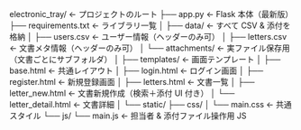 electronic_tray/                     ← プロジェクトのルート
├── app.py                           ← Flask 本体（最新版）
├── requirements.txt                 ← ライブラリ一覧
│
├── data/                            ← すべて CSV & 添付を格納
│   ├── users.csv                    ← ユーザー情報（ヘッダーのみ可）
│   ├── letters.csv                  ← 文書メタ情報（ヘッダーのみ可）
│   └── attachments/                 ← 実ファイル保存用（文書ごとにサブフォルダ）
│
├── templates/                       ← 画面テンプレート
│   ├── base.html                    ← 共通レイアウト
│   ├── login.html                   ← ログイン画面
│   ├── register.html                ← 新規登録画面
│   ├── letters.html                 ← 文書一覧
│   ├── letter_new.html              ← 文書新規作成（検索＋添付 UI 付き）
│   └── letter_detail.html           ← 文書詳細
│
└── static/
    ├── css/
    │   └── main.css                 ← 共通スタイル
    └── js/
        └── main.js                  ← 担当者 & 添付ファイル操作用 JS
